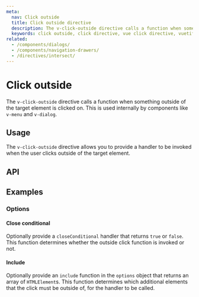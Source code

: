 ```yaml
---
meta:
  nav: Click outside
  title: Click outside directive
  description: The v-click-outside directive calls a function when something outside of the target element is clicked on.,
  keywords: click outside, click directive, vue click directive, vuetify click directives
related:
  - /components/dialogs/
  - /components/navigation-drawers/
  - /directives/intersect/
---
```


# Click outside

The `v-click-outside` directive calls a function when something outside of the target element is clicked on. This is used internally by components like `v-menu` and `v-dialog`.

<PageFeatures />

## Usage

The `v-click-outside` directive allows you to provide a handler to be invoked when the user clicks outside of the target element.

<ExamplesExample file="v-click-outside/usage" />

<PromotedEntry />

## API

<ApiInline />

## Examples

### Options

#### Close conditional

Optionally provide a `closeConditional` handler that returns `true` or `false`. This function determines whether the outside click function is invoked or not.

<ExamplesExample file="v-click-outside/option-close-on-outside-click" />

#### Include

Optionally provide an `include` function in the `options` object that returns an array of `HTMLElement`s. This function determines which additional elements that the click must be outside of, for the handler to be called.

<ExamplesExample file="v-click-outside/option-include" />

